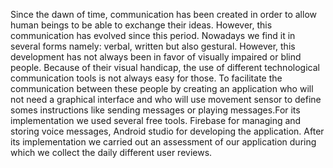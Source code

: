 
Since the dawn of time, communication has been created in order to allow human beings to be able to exchange their ideas. 
However, this communication has evolved since this period. Nowadays we find it in several forms namely: verbal, written but also gestural. 
However, this development has not always been in favor of visually impaired or blind people. 
Because of their visual handicap, the use of different technological communication tools is not always easy for those. 
To facilitate the communication between these people by creating an application who will not need a graphical interface and who will use movement 
sensor to define somes instructions like sending messages or playing messages.For its implementation we used several free tools. 
Firebase for managing and storing voice messages, Android studio for developing the application.
After its implementation we carried out an assessment of our application during which we collect the daily different user reviews.
